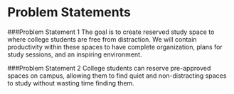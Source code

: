 # Problem Statements #

###Problem Statement 1
The goal is to create reserved study space to where college students are free from distraction. We will contain productivity within these spaces to have complete organization, plans for study sessions, and an inspiring environment.

###Problem Statement 2
College students can reserve pre-approved spaces on campus, allowing them to find quiet and non-distracting spaces to study without wasting time finding them.
